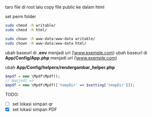 taro file di root lalu copy file public ke dalam html

set perm folder
```bash
sudo chmod -R writable/
sudo chmod -R html/

sudo chown -R www-data:www-data writable/
sudo chown -R www-data:www-data html/
```


ubah baseurl di **.env** menjadi url (\www.exemple.com)
ubah baseurl di **App/Config/App.php** menjadi url (\www.exemple.com)

ubah **App/Config/helpers/rendergambar_helper.php**
``` php
$mpdf = new \Mpdf\Mpdf();
// manjadi =>
$mpdf = new \Mpdf\Mpdf(['tempDir' => $setting['tempDir']]);
```


TODO:
- [ ] set lokasi simpan qr
- [x] set lokasi simpan PDF